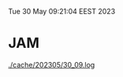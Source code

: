 Tue 30 May 09:21:04 EEST 2023
# JAM
<a href='./cache/202305/30_09.log'>./cache/202305/30_09.log</a>

